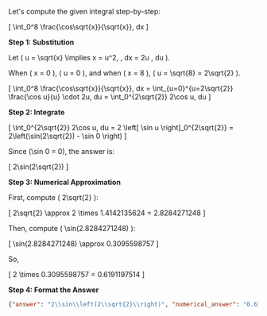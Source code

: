 Let's compute the given integral step-by-step:

\[
\int_0^8 \frac{\cos\sqrt{x}}{\sqrt{x}}\, dx
\]

**Step 1: Substitution**

Let \( u = \sqrt{x} \implies x = u^2, \, dx = 2u \, du \).

When \( x = 0 \), \( u = 0 \), and when \( x = 8 \), \( u = \sqrt{8} = 2\sqrt{2} \).

\[
\int_0^8 \frac{\cos\sqrt{x}}{\sqrt{x}}\, dx = \int_{u=0}^{u=2\sqrt{2}} \frac{\cos u}{u} \cdot 2u\, du = \int_0^{2\sqrt{2}} 2\cos u\, du
\]

**Step 2: Integrate**

\[
\int_0^{2\sqrt{2}} 2\cos u\, du = 2 \left[ \sin u \right]_0^{2\sqrt{2}} = 2\left(\sin(2\sqrt{2}) - \sin 0 \right)
\]

Since \(\sin 0 = 0\), the answer is:

\[
2\sin(2\sqrt{2})
\]

**Step 3: Numerical Approximation**

First, compute \( 2\sqrt{2} \):

\[
2\sqrt{2} \approx 2 \times 1.4142135624 = 2.8284271248
\]

Then, compute \( \sin(2.8284271248) \):

\[
\sin(2.8284271248) \approx 0.3095598757
\]

So,

\[
2 \times 0.3095598757 = 0.6191197514
\]

**Step 4: Format the Answer**

```json
{"answer": "2\\sin\\left(2\\sqrt{2}\\right)", "numerical_answer": "0.6191197514"}
```